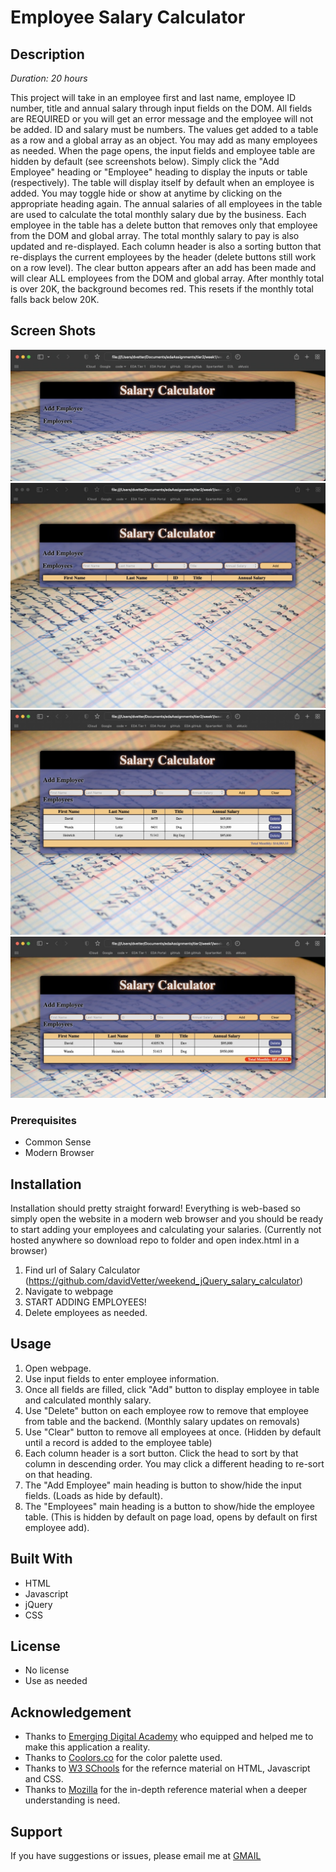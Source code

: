 
# Employee Salary Calculator

## Description

_Duration: 20 hours_

This project will take in an employee first and last name, employee ID number, title and annual salary through input fields on the DOM. All fields are REQUIRED or you will get an error message and the employee will not be added. ID and salary must be numbers. The values get added to a table as a row and a global array as an object. You may add as many employees as needed. When the page opens, the input fields and employee table are hidden by default (see screenshots below). Simply click the "Add Employee" heading or "Employee" heading to display the inputs or table (respectively). The table will display itself by default when an employee is added. You may toggle hide or show at anytime by clicking on the appropriate heading again. The annual salaries of all employees in the table are used to calculate the total monthly salary due by the business. Each employee in the table has a delete button that removes only that employee from the DOM and global array. The total monthly salary to pay is also updated and re-displayed. Each column header is also a sorting button that re-displays the current employees by the header (delete buttons still work on a row level). The clear button appears after an add has been made and will clear ALL employees from the DOM and global array. After monthly total is over 20K, the background becomes red. This resets if the monthly total falls back below 20K.

## Screen Shots

![](img/Screen%20Shot%202022-09-04%20at%209.11.37%20AM.jpg)
![](img/Screen%20Shot%202022-09-04%20at%208.24.39%20AM.jpg)
![](img/Screen%20Shot%202022-09-04%20at%208.35.30%20AM.jpg)
![](img/Screen%20Shot%202022-09-04%20at%209.58.52%20AM.jpg)

### Prerequisites

- Common Sense
- Modern Browser

## Installation

Installation should pretty straight forward! Everything is web-based so simply open the website in a modern web browser and you should be ready to start adding your employees and calculating your salaries. (Currently not hosted anywhere so download repo to folder and open index.html in a browser)

1. Find url of Salary Calculator (https://github.com/davidVetter/weekend_jQuery_salary_calculator)
2. Navigate to webpage
3. START ADDING EMPLOYEES!
4. Delete employees as needed.

## Usage

1. Open webpage.
2. Use input fields to enter employee information.
3. Once all fields are filled, click "Add" button to display employee in table and calculated monthly salary.
4. Use "Delete" button on each employee row to remove that employee from table and the backend. (Monthly salary updates on removals)
5. Use "Clear" button to remove all employees at once. (Hidden by default until a record is added to the employee table)
6. Each column header is a sort button. Click the head to sort by that column in descending order. You may click a different heading to re-sort on that heading.
7. The "Add Employee" main heading is button to show/hide the input fields. (Loads as hide by default).
8. The "Employees" main heading is a button to show/hide the employee table. (This is hidden by default on page load, opens by default on first employee add).


## Built With

- HTML
- Javascript
- jQuery
- CSS

## License

- No license
- Use as needed

## Acknowledgement
 - Thanks to [Emerging Digital Academy](https://emergingacademy.org) who equipped and helped me to make this application a reality.
 - Thanks to [Coolors.co](https://coolors.co/) for the color palette used.
 - Thanks to [W3 SChools](https://www.w3schools.com) for the refernce material on HTML, Javascript and CSS.
 - Thanks to [Mozilla](https://developer.mozilla.org/en-US/) for the in-depth reference material when a deeper understanding is need.

## Support
If you have suggestions or issues, please email me at [GMAIL](ddvetter23@gmail.com)

<!-- [Project Instructions](./INSTRUCTIONS.md), this line may be removed once you have updated the README.md -->

